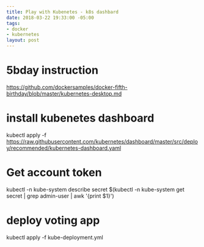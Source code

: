 ```yaml
---
title: Play with Kubenetes - k8s dashbard
date: 2018-03-22 19:33:00 -05:00
tags:
- docker
- kubernetes
layout: post
---
```



<!--more-->
# 5bday instruction
https://github.com/dockersamples/docker-fifth-birthday/blob/master/kubernetes-desktop.md

# install kubenetes dashboard

kubectl apply -f https://raw.githubusercontent.com/kubernetes/dashboard/master/src/deploy/recommended/kubernetes-dashboard.yaml

# Get account token

kubectl -n kube-system describe secret $(kubectl -n kube-system get secret | grep admin-user | awk '{print $1}')

# deploy voting app
kubectl apply -f kube-deployment.yml



